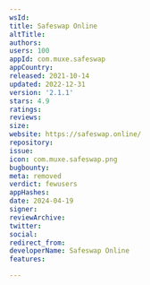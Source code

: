 ```yaml
---
wsId: 
title: Safeswap Online
altTitle: 
authors: 
users: 100
appId: com.muxe.safeswap
appCountry: 
released: 2021-10-14
updated: 2022-12-31
version: '2.1.1'
stars: 4.9
ratings: 
reviews: 
size: 
website: https://safeswap.online/
repository: 
issue: 
icon: com.muxe.safeswap.png
bugbounty: 
meta: removed
verdict: fewusers
appHashes: 
date: 2024-04-19
signer: 
reviewArchive: 
twitter: 
social: 
redirect_from: 
developerName: Safeswap Online
features: 

---
```


